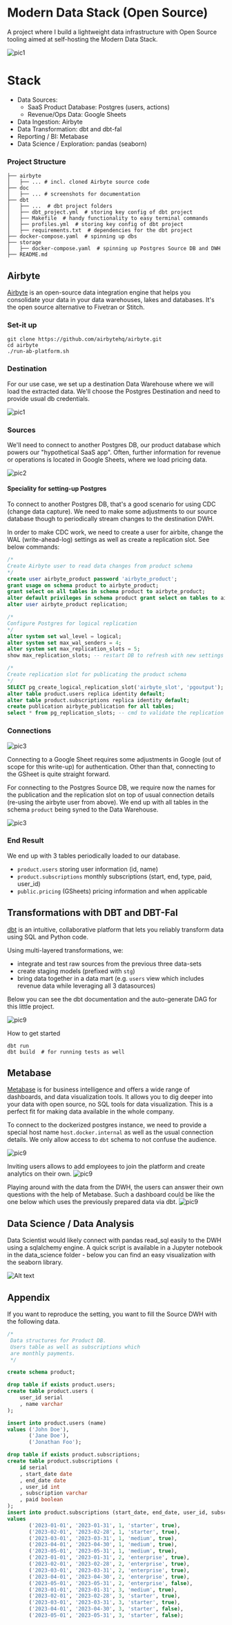 # Modern Data Stack (Open Source)
A project where I build a lightweight data infrastructure with Open Source tooling aimed at self-hosting the Modern Data Stack.


![pic1](doc/overview.png "Overview")

# Stack
* Data Sources:
  * SaaS Product Database: Postgres (users, actions)
  * Revenue/Ops Data: Google Sheets
* Data Ingestion: Airbyte
* Data Transformation: dbt and dbt-fal
* Reporting / BI: Metabase
* Data Science / Exploration: pandas (seaborn)


### Project Structure
```
├── airbyte
│   ├── ... # incl. cloned Airbyte source code
├── doc
│   ├── ... # screenshots for documentation
├── dbt
│   ├── ...  # dbt project folders
│   ├── dbt_project.yml  # storing key config of dbt project
│   ├── Makefile  # handy functionality to easy terminal commands
│   ├── profiles.yml  # storing key config of dbt project
│   ├── requirements.txt  # dependencies for the dbt project
├── docker-compose.yaml  # spinning up dbs
├── storage
│   ├── docker-compose.yaml  # spinning up Postgres Source DB and DWH
├── README.md
```

## Airbyte
[Airbyte](https://airbyte.com/) is an open-source data integration engine that helps you consolidate your data in your data warehouses, lakes and databases. It's the open source alternative to Fivetran or Stitch.

### Set-it up
```shell
git clone https://github.com/airbytehq/airbyte.git
cd airbyte
./run-ab-platform.sh
```

### Destination

For our use case, we set up a destination Data Warehouse where we will load the extracted data. We'll choose the Postgres Destination and need to provide usual db credentials. 

![pic1](doc/airbyte/destinations.png "Destinations")

### Sources
We'll need to connect to another Postgres DB, our product database which powers our "hypothetical SaaS app". Often, further information for revenue or operations is located in Google Sheets, where we load pricing data.

![pic2](doc/airbyte/sources.png "Sources")


#### Speciality for setting-up Postgres
To connect to another Postgres DB, that's a good scenario for using CDC (change data capture). We need to make some adjustments to our source database though to periodically stream changes to the destination DWH.

In order to make CDC work, we need to create a user for airbite, change the WAL (write-ahead-log) settings as well as create a replication slot. See below commands:

```sql
/*
Create Airbyte user to read data changes from product schema
*/
create user airbyte_product password 'airbyte_product';
grant usage on schema product to airbyte_product;
grant select on all tables in schema product to airbyte_product;
alter default privileges in schema product grant select on tables to airbyte_product;
alter user airbyte_product replication;

/*
Configure Postgres for logical replication
*/
alter system set wal_level = logical;
alter system set max_wal_senders = 4;
alter system set max_replication_slots = 5;
show max_replication_slots; -- restart DB to refresh with new settings

/*
Create replication slot for publicating the product schema
*/
SELECT pg_create_logical_replication_slot('airbyte_slot', 'pgoutput');
alter table product.users replica identity default;
alter table product.subscriptions replica identity default;
create publication airbyte_publication for all tables;
select * from pg_replication_slots; -- cmd to validate the replication slot
```

### Connections
![pic3](doc/airbyte/connections.png "Connections")

Connecting to a Google Sheet requires some adjustments in Google (out of scope for this write-up) for authentication. Other than that, connecting to the GSheet is quite straight forward.

For connecting to the Postgres Source DB, we require now the names for the publication and the replication slot on top of usual connection details (re-using the airbyte user from above). We end up with all tables in the schema `product` being syned to the Data Warehouse.

![pic3](doc/airbyte/cdc_sync.png "Multiple Tables are synced 1/hour")

### End Result

We end up with 3 tables periodically loaded to our database.
- `product.users` storing user information (id, name)
- `product.subscriptions` monthly subscriptions (start, end, type, paid, user_id)
- `public.pricing` (GSheets) pricing information and when applicable

## Transformations with DBT and DBT-Fal
[dbt](https://www.getdbt.com/) is an intuitive, collaborative platform that lets you reliably transform data using SQL and Python code.

Using multi-layered transformations, we:
- integrate and test raw sources from the previous three data-sets
- create staging models (prefixed with `stg`)
- bring data together in a data mart (e.g. `users` view which includes revenue data while leveraging all 3 datasources)

Below you can see the dbt documentation and the auto-generate DAG for this little project.

![pic9](doc/dbt/dag.png "Dag")


How to get started
```shell
dbt run
dbt build  # for running tests as well
```

## Metabase
[Metabase](https://www.metabase.com/) is for business intelligence and offers a wide range of dashboards, and data visualization tools. It allows you to dig deeper into your data with open source, no SQL tools for data visualization. This is a perfect fit for making data available in the whole company.

To connect to the dockerized postgres instance, we need to provide a special host name `host.docker.internal` as well as the usual connection details. We only allow access to `dbt` schema to not confuse the audience.

![pic9](doc/metabase/connection_to_dwh.png "DWH")

Inviting users allows to add employees to join the platform and create analytics on their own.
![pic9](doc/metabase/invite_users.png "Invite Users")

Playing around with the data from the DWH, the users can answer their own questions with the help of Metabase. Such a dashboard could be like the one below which uses the previously prepared data via dbt.
![pic9](doc/metabase/dashboard.png "Dashboard")

## Data Science / Data Analysis

Data Scientist would likely connect with pandas read_sql easily to the DWH using a sqlalchemy engine.
A quick script is available in a Jupyter notebook in the data_science folder - below you can find an easy visualization with the seaborn library.

![Alt text](doc/data_science/seaborn.png)


## Appendix

If you want to reproduce the setting, you want to fill the Source DWH with the following
data.

```sql
/*
 Data structures for Product DB.
 Users table as well as subscriptions which
 are monthly payments.
 */

create schema product;

drop table if exists product.users;
create table product.users (
    user_id serial
    , name varchar
);

insert into product.users (name)
values ('John Doe'),
       ('Jane Doe'),
       ('Jonathan Foo');

drop table if exists product.subscriptions;
create table product.subscriptions (
    id serial
    , start_date date
    , end_date date
    , user_id int
    , subscription varchar
    , paid boolean
);
insert into product.subscriptions (start_date, end_date, user_id, subscription, paid)
values
       ('2023-01-01', '2023-01-31', 1, 'starter', true),
       ('2023-02-01', '2023-02-28', 1, 'starter', true),
       ('2023-03-01', '2023-03-31', 1, 'medium', true),
       ('2023-04-01', '2023-04-30', 1, 'medium', true),
       ('2023-05-01', '2023-05-31', 1, 'medium', true),
       ('2023-01-01', '2023-01-31', 2, 'enterprise', true),
       ('2023-02-01', '2023-02-28', 2, 'enterprise', true),
       ('2023-03-01', '2023-03-31', 2, 'enterprise', true),
       ('2023-04-01', '2023-04-30', 2, 'enterprise', true),
       ('2023-05-01', '2023-05-31', 2, 'enterprise', false),
       ('2023-01-01', '2023-01-31', 3, 'medium', true),
       ('2023-02-01', '2023-02-28', 3, 'starter', true),
       ('2023-03-01', '2023-03-31', 3, 'starter', true),
       ('2023-04-01', '2023-04-30', 3, 'starter', false),
       ('2023-05-01', '2023-05-31', 3, 'starter', false);
```
